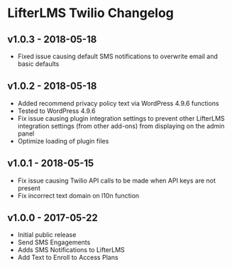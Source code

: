 LifterLMS Twilio Changelog
==========================

v1.0.3 - 2018-05-18
-------------------

+ Fixed issue causing default SMS notifications to overwrite email and basic defaults


v1.0.2 - 2018-05-18
-------------------

+ Added recommend privacy policy text via WordPress 4.9.6 functions
+ Tested to WordPress 4.9.6
+ Fix issue causing plugin integration settings to prevent other LifterLMS integration settings (from other add-ons) from displaying on the admin panel
+ Optimize loading of plugin files


v1.0.1 - 2018-05-15
-------------------

+ Fix issue causing Twilio API calls to be made when API keys are not present
+ Fix incorrect text domain on l10n function


v1.0.0 - 2017-05-22
-------------------

+ Initial public release
+ Send SMS Engagements
+ Adds SMS Notifications to LifterLMS
+ Add Text to Enroll to Access Plans
